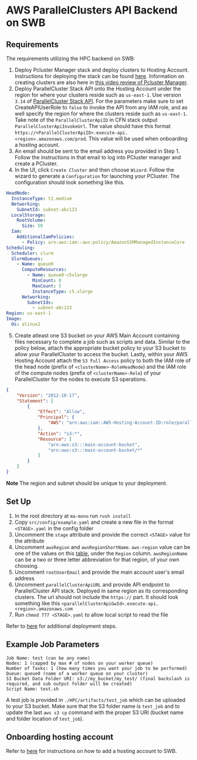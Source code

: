 # AWS ParallelClusters API Backend on SWB

## Requirements
The requirements utilizing the HPC backend on SWB:
1. Deploy Pcluster Manager stack and deploy clusters to Hosting Account. 
Instructions for deploying the stack can be found [here](https://pcluster.cloud/01-getting-started.html). Information on creating clusters are also here in [this video review of Pcluster Manager](https://www.youtube.com/watch?v=Z1vlpJYb1KQ).
2. Deploy ParallelCluster Stack API onto the Hosting Account under the region for where your clusters reside such as `us-east-1`. Use version `3.14` of [ParallelCluster Stack API](https://docs.aws.amazon.com/parallelcluster/latest/ug/api-reference-v3.html). For the parameters make sure to set CreateAPIUserRole to `false` to invoke the API from any IAM role, and as well specify the region for where the clusters reside such as `us-east-1`. Take note of the `ParallelClusterApiID` in CFN stack output `ParallelClusterApiInvokeUrl`. The value should have this format `https://<ParallelClusterApiID>.execute-api.<region>.amazonaws.com/prod`. This value will be used when onboarding a hosting account.
3. An email should be sent to the email address you provided in Step 1. Follow the instructions in that email to log into PCluster manager and create a PCluster.
4. In the UI, click `Create Cluster` and then choose `Wizard`. Follow the wizard to generate a `Configuration` for launching your PCluster. The configuration should look something like this.
```yaml
HeadNode:
  InstanceType: t2.medium
  Networking:
    SubnetId: subnet-abc123
  LocalStorage:
    RootVolume:
      Size: 50
  Iam:
    AdditionalIamPolicies:
      - Policy: arn:aws:iam::aws:policy/AmazonSSMManagedInstanceCore
Scheduling:
  Scheduler: slurm
  SlurmQueues:
    - Name: queue0
      ComputeResources:
        - Name: queue0-c5xlarge
          MinCount: 0
          MaxCount: 5
          InstanceType: c5.xlarge
      Networking:
        SubnetIds:
          - subnet-abc123
Region: us-east-1
Image:
  Os: alinux2
```
5. Create atleast one S3 bucket on your AWS Main Account containing files necessary to complete a job such as scripts and data. Similar to the policy below, attach the appropriate bucket policy to your S3 bucket to allow your ParallelCluster to access the bucket. Lastly, within your AWS Hosting Account attach the `S3 Full Access` policy to both the IAM role of the head node (prefix of `<clusterName>-RoleHeadNode`) and the IAM role of the compute nodes (prefix of `<clusterName>-Role`) of your ParallelCluster for the nodes to execute S3 operations.
```json
{
    "Version": "2012-10-17",
    "Statement": [
        {
            "Effect": "Allow",
            "Principal": {
                "AWS": "arn:aws:iam::AWS-Hosting-Account-ID:role/parallelcluster/*/*"
            },
            "Action": "s3:*",
            "Resource": [
                "arn:aws:s3:::main-account-bucket",
                "arn:aws:s3:::main-account-bucket/*"
            ]
        }
    ]
}
```

**Note**
The region and subnet should be unique to your deployment.

## Set Up
1. In the root directory at `ma-mono` run `rush install`
2. Copy `src/config/example.yaml` and create a new file in the format `<STAGE>.yaml` in the config folder
3. Uncomment the `stage` attribute and provide the correct `<STAGE>` value for the attribute
4. Uncomment `awsRegion` and `awsRegionShortName`. `aws-region` value can be one of the values on this [table](https://docs.aws.amazon.com/AmazonRDS/latest/UserGuide/Concepts.RegionsAndAvailabilityZones.html#Concepts.RegionsAndAvailabilityZones.Regions), under the `Region` column. `awsRegionName` can be a two or three letter abbreviation for that region, of your own choosing.
5. Uncomment `rootUserEmail` and provide the main account user's email address
6. Uncomment `parallelClusterApiURL` and provide API endpoint to ParallelCluster API stack. Deployed in same region as its corresponding clusters. The url should not include the `https://` part. It should look something like this `<parallelClusterApiGwId>.execute-api.<region>.amazonaws.com`
7. Run `chmod 777 <STAGE>.yaml` to allow local script to read the file

Refer to [here](../../README.md#deploying-code) for additional deployment steps.


## Example Job Parameters

```
Job Name: test (can be any name)
Nodes: 1 (capped by max # of nodes on your worker queue)
Number of Tasks: 1 (how many times you want your job to be performed)
Queue: queue0 (name of a worker queue on your cluster)
S3 Bucket Data Folder URI: s3://my_bucket/my_test/ (final backslash is required, and sub output folder will be created)
Script Name: test.sh
```
A test job is provided in `./HPC/artifacts/test_job` which can be uploaded to your S3 bucket. Make sure that the S3 folder name is `test_job` and to update the last `aws s3 cp` command with the proper S3 URI (bucket name and folder location of `test_job`).

## Onboarding hosting account
Refer to [here](../../SETUP_v2p1.md#deploy-to-the-hosting-account) for instructions on how to add a hosting account to SWB.
